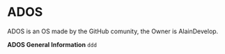 # ADOS
ADOS is an OS made by the GitHub comunity, the Owner is AlainDevelop.

**ADOS General Information**
```ddd```
